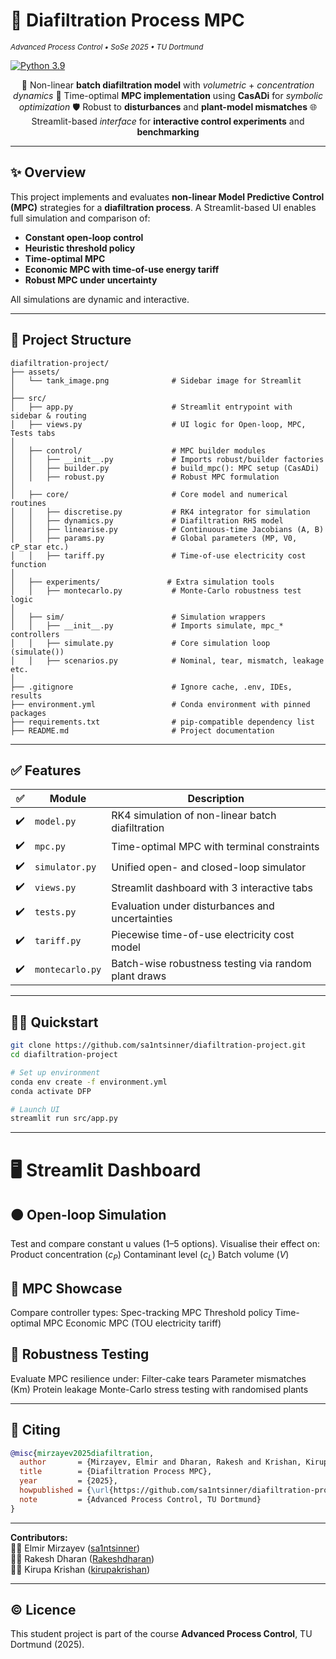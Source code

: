 # 🧪 Diafiltration Process MPC
<sub><em>Advanced Process Control • SoSe 2025 • TU Dortmund</em></sub>

[![Python 3.9](https://img.shields.io/badge/python-3.9-blue?logo=python)](https://www.python.org/)

<div align="center">

🔄 Non-linear **batch diafiltration model** with *volumetric* + *concentration dynamics*
🧠 Time-optimal **MPC implementation** using **CasADi** for *symbolic optimization*
🛡️ Robust to **disturbances** and **plant-model mismatches**
🌐 Streamlit-based *interface* for **interactive control experiments** and **benchmarking**

</div>

---

## ✨ Overview

This project implements and evaluates **non-linear Model Predictive Control (MPC)** strategies for a **diafiltration process**. A Streamlit-based UI enables full simulation and comparison of:

- **Constant open-loop control**
- **Heuristic threshold policy**
- **Time-optimal MPC**
- **Economic MPC with time-of-use energy tariff**
- **Robust MPC under uncertainty**

All simulations are dynamic and interactive.

---

## 📂 Project Structure
```text
diafiltration-project/
├── assets/
│   └── tank_image.png              # Sidebar image for Streamlit
│
├── src/
│   ├── app.py                      # Streamlit entrypoint with sidebar & routing
│   ├── views.py                    # UI logic for Open-loop, MPC, Tests tabs
│
│   ├── control/                    # MPC builder modules
│   │   ├── __init__.py             # Imports robust/builder factories
│   │   ├── builder.py              # build_mpc(): MPC setup (CasADi)
│   │   ├── robust.py               # Robust MPC formulation
│
│   ├── core/                       # Core model and numerical routines
│   │   ├── discretise.py           # RK4 integrator for simulation
│   │   ├── dynamics.py             # Diafiltration RHS model
│   │   ├── linearise.py            # Continuous-time Jacobians (A, B)
│   │   ├── params.py               # Global parameters (MP, V0, cP_star etc.)
│   │   ├── tariff.py               # Time-of-use electricity cost function
│
│   ├── experiments/               # Extra simulation tools
│   │   ├── montecarlo.py           # Monte-Carlo robustness test logic
│
│   ├── sim/                        # Simulation wrappers
│   │   ├── __init__.py             # Imports simulate, mpc_* controllers
│   │   ├── simulate.py             # Core simulation loop (simulate())
│   │   ├── scenarios.py            # Nominal, tear, mismatch, leakage etc.
│
├── .gitignore                      # Ignore cache, .env, IDEs, results
├── environment.yml                 # Conda environment with pinned packages
├── requirements.txt                # pip-compatible dependency list
├── README.md                       # Project documentation
```

---

## ✅ Features

| ✅ | Module         | Description |
|----|----------------|-------------|
| ✔️ | `model.py`     | RK4 simulation of non-linear batch diafiltration |
| ✔️ | `mpc.py`       | Time-optimal MPC with terminal constraints |
| ✔️ | `simulator.py` | Unified open- and closed-loop simulator |
| ✔️ | `views.py`     | Streamlit dashboard with 3 interactive tabs |
| ✔️ | `tests.py`     | Evaluation under disturbances and uncertainties |
| ✔️ | `tariff.py`    | Piecewise time-of-use electricity cost model |
| ✔️ | `montecarlo.py`| Batch-wise robustness testing via random plant draws |

---

## 🧑‍💻 Quickstart

```bash
git clone https://github.com/sa1ntsinner/diafiltration-project.git
cd diafiltration-project

# Set up environment
conda env create -f environment.yml
conda activate DFP

# Launch UI
streamlit run src/app.py
```

---

# 🖥️ Streamlit Dashboard
## 🟠 Open-loop Simulation
Test and compare constant u values (1–5 options). Visualise their effect on:
Product concentration ($c_P$)
Contaminant level ($c_L$)
Batch volume ($V$)

## 🔵 MPC Showcase
Compare controller types:
Spec-tracking MPC
Threshold policy
Time-optimal MPC
Economic MPC (TOU electricity tariff)

## 🧪 Robustness Testing
Evaluate MPC resilience under:
Filter-cake tears
Parameter mismatches (Km)
Protein leakage
Monte-Carlo stress testing with randomised plants

---

## 📜 Citing
```bibtex
@misc{mirzayev2025diafiltration,
  author       = {Mirzayev, Elmir and Dharan, Rakesh and Krishan, Kirupa},
  title        = {Diafiltration Process MPC},
  year         = {2025},
  howpublished = {\url{https://github.com/sa1ntsinner/diafiltration-project}},
  note         = {Advanced Process Control, TU Dortmund}
}
```
---

**Contributors:**  
🧑‍💻 Elmir Mirzayev ([sa1ntsinner](https://github.com/sa1ntsinner))  
🧑‍💻 Rakesh Dharan ([Rakeshdharan](https://github.com/Rakeshdharan))  
🧑‍💻 Kirupa Krishan ([kirupakrishan](https://github.com/kirupakrishan))

---

## © Licence
This student project is part of the course **Advanced Process Control**, TU Dortmund (2025).  